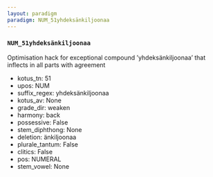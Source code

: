 ```yaml
---
layout: paradigm
paradigm: NUM_51yhdeksänkiljoonaa
---
```

### ` NUM_51yhdeksänkiljoonaa `

Optimisation hack for exceptional compound ’yhdeksänkiljoonaa’ that inflects in all parts with agreement
* kotus_tn: 51
* upos: NUM
* suffix_regex: yhdeksänkiljoonaa
* kotus_av: None
* grade_dir: weaken
* harmony: back
* possessive: False
* stem_diphthong: None
* deletion: änkiljoonaa
* plurale_tantum: False
* clitics: False
* pos: NUMERAL
* stem_vowel: None
